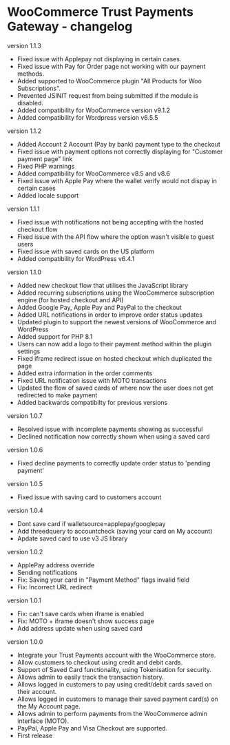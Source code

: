 WooCommerce Trust Payments Gateway - changelog
======================================

version 1.1.3
- Fixed issue with Applepay not displaying in certain cases.
- Fixed issue with Pay for Order page not working with our payment methods.
- Added supported to WooCommerce plugin "All Products for Woo Subscriptions".
- Prevented JSINIT request from being submitted if the module is disabled.
- Added compatibility for WooCommerce version v9.1.2
- Added compatibility for Wordpress version v6.5.5

version 1.1.2
- Added Account 2 Account (Pay by bank) payment type to the checkout
- Fixed issue with payment options not correctly displaying for "Customer payment page" link 
- Fixed PHP warnings
- Added compatibility for WooCommerce v8.5 and v8.6
- Fixed issue with Apple Pay where the wallet verify would not dispay in certain cases
- Added locale support
 
version 1.1.1
- Fixed issue with notifications not being accepting with the hosted checkout flow
- Fixed issue with the API flow where the option wasn't visible to guest users
- Fixed issue with saved cards on the US platform
- Added compatibility for WordPress v6.4.1
 
version 1.1.0
 
- Added new checkout flow that utilises the JavaScript library
- Added recurring subscriptions using the WooCommerce subscription engine (for hosted checkout and API)
- Added Google Pay, Apple Pay and PayPal to the checkout
- Added URL notifications in order to improve order status updates
- Updated plugin to support the newest versions of WooCommerce and WordPress
- Added support for PHP 8.1
- Users can now add a logo to their payment method within the plugin settings
- Fixed iframe redirect issue on hosted checkout which duplicated the page
- Added extra information in the order comments
- Fixed URL notification issue with MOTO transactions
- Updated the flow of saved cards of where now the user does not get redirected to make payment
- Added backwards compatibilty for previous versions
 
version 1.0.7
 
- Resolved issue with incomplete payments showing as successful
- Declined notification now correctly shown when using a saved card
 
version 1.0.6
 
- Fixed decline payments to correctly update order status to 'pending payment'
 
version 1.0.5
 
- Fixed issue with saving card to customers account
 
version 1.0.4
 
- Dont save card if walletsource=applepay/googlepay
- Add threedquery to accountcheck (saving your card on My account)
- Apdate saved card to use v3 JS library
 
version 1.0.2
 
- ApplePay address override
- Sending notifications
- Fix: Saving your card in "Payment Method" flags invalid field
- Fix: Incorrect URL redirect
 
version 1.0.1
 
- Fix: can't save cards when iframe is enabled
- Fix: MOTO + iframe doesn't show success page
- Add address update when using saved card
 
 
version 1.0.0
 
- Integrate your Trust Payments account with the WooCommerce store.
- Allow customers to checkout using credit and debit cards.
- Support of Saved Card functionality, using Tokenisation for security.
- Allows admin to easily track the transaction history.
- Allows logged in customers to pay using credit/debit cards saved on their account.
- Allows logged in customers to manage their saved payment card(s) on the My Account page.
- Allows admin to perform payments from the WooCommerce admin interface (MOTO).
- PayPal, Apple Pay and Visa Checkout are supported.
- First release